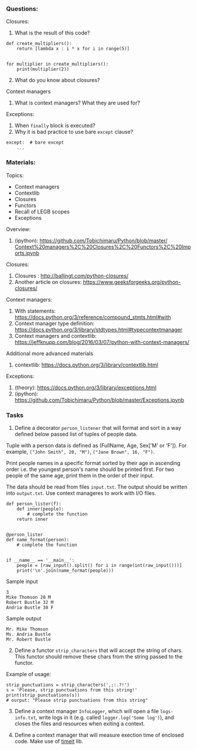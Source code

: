 
### Questions:

Closures:
1. What is the result of this code?
```
def create_multipliers():
    return [lambda x : i * x for i in range(5)]


for multiplier in create_multipliers():
    print(multiplier(2))    
```
2. What do you know about closures? 

Context managers
1. What is context managers? What they are used for? 

Exceptions: 
1. When `finally` block is executed? 
2. Why it is bad practice to use bare `except` clause? 
```
except:  # bare except
    ...
```

### Materials: 

Topics: 
* Context managers
* Contextlib
* Closures
* Functors
* Recall of LEGB scopes
* Exceptions


Overview:
1. (ipython): https://github.com/Tobichimaru/Python/blob/master/Сontext%20managers%2C%20Closures%2C%20Functors%2C%20Imports.ipynb

Closures: 
1. Closures : http://ballingt.com/python-closures/
2. Another article on closures: https://www.geeksforgeeks.org/python-closures/

Context managers:
1. With statements: https://docs.python.org/3/reference/compound_stmts.html#with
2. Context manager type definition: https://docs.python.org/3/library/stdtypes.html#typecontextmanager
3. Context managers and contextlib: https://jeffknupp.com/blog/2016/03/07/python-with-context-managers/

Additional more advanced materials 
1. contextlib: https://docs.python.org/3/library/contextlib.html


Exceptions:
1. (theory): https://docs.python.org/3/library/exceptions.html
2. (ipython): https://github.com/Tobichimaru/Python/blob/master/Exceptions.ipynb



### Tasks
1. Define a decorator `person_listener` that will format and sort in a way defined below passed list of tuples of people data. 

Tuple with a person data is defined as (FullName, Age, Sex['M' or 'F']). For example, 
`("John Smith", 20, "M")`, `("Jane Brown", 16, "F")`. 

Print people names in a specific format sorted by their age in ascending order i.e. the youngest person's name should be printed first. For two people of the same age, print them in the order of their input.

The data should be read from files `input.txt`. The output should be written into `output.txt`. Use context manageres to work with I/O files. 

```
def person_lister(f):
    def inner(people):
        # complete the function
    return inner


@person_lister
def name_format(person):
    # complete the function


if __name__ == '__main__':
    people = [raw_input().split() for i in range(int(raw_input()))]
    print('\n'.join(name_format(people)))
```

Sample input
```
3
Mike Thomson 20 M
Robert Bustle 32 M
Andria Bustle 30 F
```

Sample output
```
Mr. Mike Thomson
Ms. Andria Bustle
Mr. Robert Bustle
```

2. Define a functor `strip_characters` that will accept the string of chars. This functor should remove these chars from the string passed to the functor. 

Example of usage:
```
strip_punctuations = strip_characters(',;:.?!')
s = 'Please, strip punctuations from this string!'
print(strip_punctuations(s))
# ourput: "Please strip punctuations from this string"
```

3. Define a context manager `InfoLogger`, which will open a file `logs-info.txt`, write logs in it (e.g. called `logger.log('Some log')`), and closes the files and resources when exiting a context. 

4. Define a context manager that will measure exection time of enclosed code. Make use of [timeit](https://docs.python.org/3/library/timeit.html) lib.  
